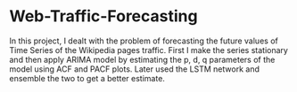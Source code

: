 # Web-Traffic-Forecasting

In this project, I dealt with the problem of forecasting the future values of Time Series of the Wikipedia pages traffic. 
First I make the series stationary and then apply ARIMA model by estimating the p, d, q parameters of the model using ACF and PACF plots. 
Later used the LSTM network and ensemble the two to get a better estimate.
